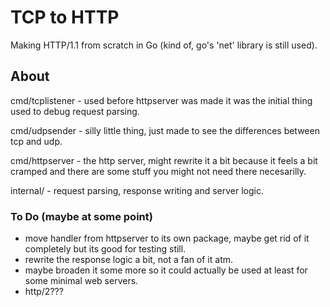 # TCP to HTTP

Making HTTP/1.1 from scratch in Go (kind of, go's 'net' library is still used).

## About

cmd/tcplistener - used before httpserver was made it was the initial thing used to debug request parsing.

cmd/udpsender - silly little thing, just made to see the differences between tcp and udp.

cmd/httpserver - the http server, might rewrite it a bit because it feels a bit cramped and there are some stuff you might not need there necesarilly.

internal/ - request parsing, response writing and server logic.

### To Do (maybe at some point)

- move handler from httpserver to its own package, maybe get rid of it completely but its good for testing still.
- rewrite the response logic a bit, not a fan of it atm.
- maybe broaden it some more so it could actually be used at least for some minimal web servers.
- http/2???
